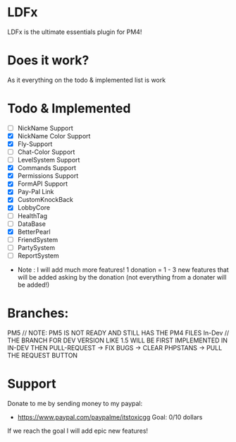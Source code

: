# LDFx
LDFx is the ultimate essentials plugin for PM4!
# Does it work?
As it everything on the todo & implemented list is work
# Todo & Implemented
- [ ] NickName Support
- [X] NickName Color Support
- [X] Fly-Support
- [ ] Chat-Color Support
- [ ] LevelSystem Support
- [X] Commands Support
- [X] Permissions Support
- [X] FormAPI Support
- [X] Pay-Pal Link
- [X] CustomKnockBack
- [X] LobbyCore
- [ ] HealthTag
- [ ] DataBase
- [X] BetterPearl
- [ ] FriendSystem
- [ ] PartySystem
- [ ] ReportSystem
- Note : I will add much more features! 1 donation = 1 - 3 new features that will be added asking by the donation (not everything from a donater will be added!)
# Branches:
PM5 // NOTE: PM5 IS NOT READY AND STILL HAS THE PM4 FILES
In-Dev // THE BRANCH FOR DEV VERSION LIKE 1.5 WILL BE FIRST IMPLEMENTED IN IN-DEV THEN PULL-REQUEST -> FIX BUGS -> CLEAR PHPSTANS -> PULL THE REQUEST BUTTON
# Support
Donate to me by sending money to my paypal:

- https://www.paypal.com/paypalme/itstoxicgg
Goal: 0/10 dollars

If we reach the goal I will add epic new features!
